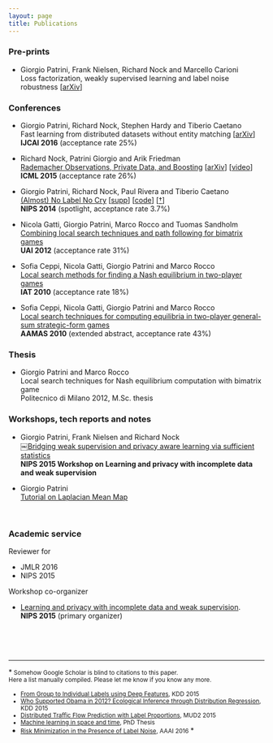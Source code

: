 ```yaml
---
layout: page
title: Publications
---
```


### Pre-prints

- Giorgio Patrini, Frank Nielsen, Richard Nock and Marcello Carioni <br>
  Loss factorization, weakly supervised learning and label noise robustness
  [[arXiv](http://arxiv.org/abs/1602.02450)] <br>

### Conferences
- Giorgio Patrini, Richard Nock, Stephen Hardy and Tiberio Caetano <br>
  Fast learning from distributed datasets without entity matching
  [[arXiv](http://arxiv.org/abs/1603.04002)] <br>
  **IJCAI 2016** (acceptance rate 25%)

- Richard Nock, Patrini Giorgio and Arik Friedman <br>
  [Rademacher Observations, Private Data, and Boosting]({{site.url}}/assets/paper/2015_ICML.pdf)
  [[arXiv](http://arxiv.org/abs/1502.02322)] [[video](http://videolectures.net/icml2015_patrini_rademacher_observations/)] <br>
  **ICML 2015** (acceptance rate 26%)

- Giorgio Patrini, Richard Nock, Paul Rivera and Tiberio Caetano <br>
  [(Almost) No Label No Cry]({{site.baseurl}}assets/paper/2014_NIPS.pdf)
  [[supp]({{site.baseurl}}assets/paper/2014_NIPS_supp.pdf)]
  [[code](https://github.com/giorgiop/almostnolabel)]
  [<a href='#footnote'>&dagger;</a>] <br>
  **NIPS 2014** (spotlight, acceptance rate 3.7%)

- Nicola Gatti, Giorgio Patrini, Marco Rocco and Tuomas Sandholm <br>
  [Combining local search techniques and path following for bimatrix games]({{site.baseurl}}assets/paper/2012_UAI.pdf) <br>
  **UAI 2012** (acceptance rate 31%)

- Sofia Ceppi, Nicola Gatti, Giorgio Patrini and Marco Rocco <br>
  [Local search methods for finding a Nash equilibrium in two-player games]({{site.baseurl}}assets/paper/2010_IAT.pdf) <br>
  **IAT 2010** (acceptance rate 18%)

- Sofia Ceppi, Nicola Gatti, Giorgio Patrini and Marco Rocco <br>
  [Local search techniques for computing equilibria in two-player general-sum strategic-form games]({{site.baseurl}}assets/paper/2010_AAMAS.pdf) <br>
  **AAMAS 2010** (extended abstract, acceptance rate 43%)


### Thesis
- Giorgio Patrini and Marco Rocco <br>
  Local search techniques for Nash equilibrium computation with bimatrix game <br>
  Politecnico di Milano 2012, M.Sc. thesis


### Workshops, tech reports and notes
- Giorgio Patrini, Frank Nielsen and Richard Nock <br>
  ￼[Bridging weak supervision and privacy aware learning via sufficient statistics]({{site.baseurl}}assets/paper/2015_NIPS.pdf) <br>
  **NIPS 2015 Workshop on Learning and privacy with incomplete data and weak supervision**

- Giorgio Patrini <br>
  [Tutorial on Laplacian Mean Map]({{site.baseurl}}assets/paper/2015_LMM.pdf)

<br>

### Academic service
Reviewer for

- JMLR 2016
- NIPS 2015

Workshop co-organizer

- [Learning and privacy with incomplete data and weak supervision](http://www.giorgiopatrini.org/nips15workshop/). <br>
  **NIPS 2015** (primary organizer)

<br><br><br>
<hr />

*<small>
<a name='footnote'></a> Somehow Google Scholar is blind to citations to this paper. <br>
Here a list manually compiled. Please let me know if you know any more. <br>
- [From Group to Individual Labels using Deep Features](http://www.datalab.uci.edu/papers/kdd2015_dimitris.pdf), KDD 2015 <br>
- [Who Supported Obama in 2012? Ecological Inference through Distribution Regression](http://sethrf.com/files/ecological.pdf), KDD 2015 <br>
- [Distributed Traffic Flow Prediction with Label Proportions](http://ceur-ws.org/Vol-1392/paper-05.pdf), MUD2 2015 <br>
- [Machine learning in space and time](http://sethrf.com/files/thesis.pdf), PhD Thesis <br>
- [Risk Minimization in the Presence of Label Noise](http://cs.nju.edu.cn/zhouzh/zhouzh.files/publication/aaai16lics.pdf), AAAI 2016
</small>*
